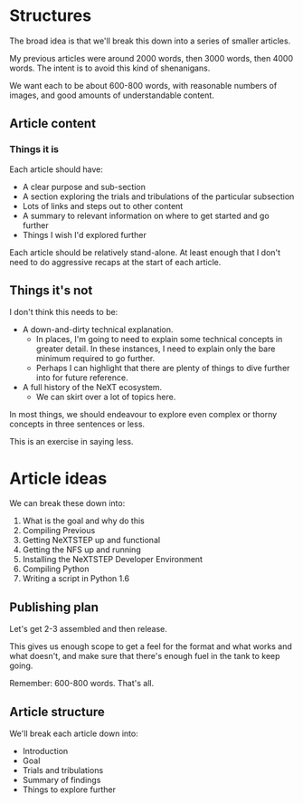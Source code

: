 # Structures

The broad idea is that we'll break this down into a series of smaller articles.

My previous articles were around 2000 words, then 3000 words, then 4000 words. The intent is to avoid this kind of shenanigans.

We want each to be about 600-800 words, with reasonable numbers of images, and good amounts of understandable content. 

## Article content 

### Things it is

Each article should have:

* A clear purpose and sub-section
* A section exploring the trials and tribulations of the particular subsection
* Lots of links and steps out to other content 
* A summary to relevant information on where to get started and go further
* Things I wish I'd explored further

Each article should be relatively stand-alone. At least enough that I don't need to do aggressive recaps at the start of each article.

## Things it's not

I don't think this needs to be:

* A down-and-dirty technical explanation.
    * In places, I'm going to need to explain some technical concepts in greater detail. In these instances, I need to explain only the bare minimum required to go further. 
    * Perhaps I can highlight that there are plenty of things to dive further into for future reference.
* A full history of the NeXT ecosystem.
    * We can skirt over a lot of topics here.

In most things, we should endeavour to explore even complex or thorny concepts in three sentences or less. 

This is an exercise in saying less.

# Article ideas

We can break these down into:

1. What is the goal and why do this
2. Compiling Previous
3. Getting NeXTSTEP up and functional
4. Getting the NFS up and running
5. Installing the NeXTSTEP Developer Environment
6. Compiling Python
7. Writing a script in Python 1.6

## Publishing plan

Let's get 2-3 assembled and then release.

This gives us enough scope to get a feel for the format and what works and what doesn't, and make sure that there's enough fuel in the tank to keep going.

Remember: 600-800 words. That's all. 

## Article structure

We'll break each article down into:

* Introduction
* Goal
* Trials and tribulations
* Summary of findings
* Things to explore further
